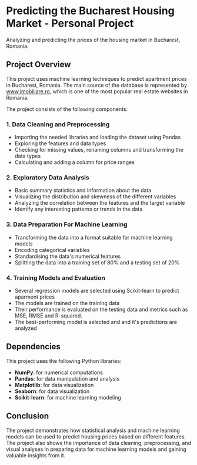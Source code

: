 # Predicting the Bucharest Housing Market - Personal Project
Analyzing and predicting the prices of the housing market in Bucharest, Romania.

## Project Overview
This project uses machine learning techniques to predict apartment prices in Bucharest, Romania. The main source of the database is represented by www.imobiliare.ro, which is one of the most popular real estate websites in Romania. 

The project consists of the following components:

### 1. **Data Cleaning and Preprocessing**
* Importing the needed libraries and loading the dataset using Pandas
* Exploring the features and data types
* Checking for missing values, renaming columns and transforming the data types
* Calculating and adding a column for price ranges

### 2. **Exploratory Data Analysis** 
* Basic summary statistics and information about the data
* Visualizing the distribution and skewness of the different variables
* Analyzing the correlation between the features and the target variable
* Identify any interesting patterns or trends in the data

### 3. **Data Preparation For Machine Learning**
* Transforming the data into a format suitable for machine learning models
* Encoding categorical variables
* Standardising the data's numerical features
* Splitting the data into a training set of 80% and a testing set of 20%

### 4. **Training Models and Evaluation**
* Several regression models are selected using Scikit-learn to predict aparment prices
* The models are trained on the training data
* Their performance is evaluated on the testing data and metrics such as MSE, RMSE and R-squared.
* The best-performing model is selected and and it's predictions are analyzed

## Dependencies 
This project uses the following Python libraries:
* **NumPy**: for numerical computations
* **Pandas**: for data manipulation and analysis
* **Matplotlib**: for data visualization
* **Seaborn**: for data visualization
* **Scikit-learn**: for machine learning modeling

## Conclusion
The project demonstrates how statistical analysis and machine learning models can be used to predict housing prices based on different features. The project also shows the importance of data cleaning, preprocessing, and visual analyses in preparing data for machine learning models and gaining valuable insights from it.
